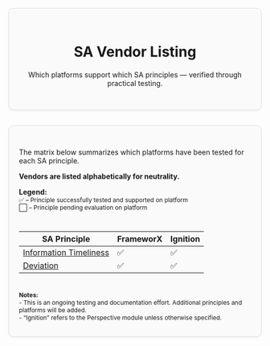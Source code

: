 <div style="border: 1px solid #ddd; border-radius: 10px; padding: 30px 20px; margin: 30px 0; background-color: #fafafa; box-shadow: 0 2px 4px rgba(0,0,0,0.05); text-align: center;">
  <div style="max-width: 600px; margin: 0 auto;">
    <h1 style="margin-bottom: 20px;">SA Vendor Listing</h1>
    <p>Which platforms support which SA principles — verified through practical testing.</p>
  </div>
</div>

<div style="border: 1px solid #ddd; border-radius: 10px; padding: 30px 20px; margin: 30px 0; background-color: #fafafa; box-shadow: 0 2px 4px rgba(0,0,0,0.05);">

The matrix below summarizes which platforms have been tested for each SA principle.

**Vendors are listed alphabetically for neutrality.**

<div style="height:0.0px;"></div>

**Legend:**  
<span style="font-size: 0.85em;">✅ – Principle successfully tested and supported on platform</span>  
<span style="font-size: 0.85em;">⬜ – Principle pending evaluation on platform</span>

<div style="height:10px;"></div>

| SA Principle | FrameworX | Ignition |
|--------------|-----------|----------|
| [Information Timeliness](../sa-principles/information-timeliness) | ✅ | ✅ | ⬜ | ⬜ |
| [Deviation](../sa-principles/deviation) | ✅ | ✅ | ⬜ | ⬜ |

<div style="height:10px;"></div>

<div style="font-size: 0.85em; margin-top: 10px;">
  <strong>Notes:</strong><br>
  - This is an ongoing testing and documentation effort. Additional principles and platforms will be added.<br>
  - “Ignition” refers to the Perspective module unless otherwise specified.
</div>

</div>